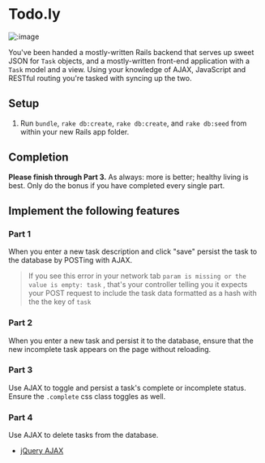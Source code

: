 # Todo.ly

![:image](http://www.iwatchstuff.com/2009/03/26/bottle-rocket-criterion-not.jpg)

You've been handed a mostly-written Rails backend that serves up sweet JSON for `Task` objects, and a mostly-written front-end application with a `Task` model and a view. Using your knowledge of AJAX, JavaScript and RESTful routing you're tasked with syncing up the two.

## Setup

1. Run `bundle`, `rake db:create`, `rake db:create`, and `rake db:seed` from within your new Rails app folder.

## Completion

**Please finish through Part 3.** As always: more is
better; healthy living is best. Only do the bonus if you have completed every
single part.

## Implement the following features

### Part 1

When you enter a new task description and click "save" persist the task to the
database by POSTing with AJAX.

> If you see this error in your network tab `param is missing or the value is empty: task`
, that's your controller telling you it expects your POST request to include the task data formatted as a hash with the the key of `task`

### Part 2

When you enter a new task and persist it to the database, ensure that the new
incomplete task appears on the page without reloading.

### Part 3

Use AJAX to toggle and persist a task's complete or incomplete status. Ensure the `.complete` css class toggles as well.

### Part 4

Use AJAX to delete tasks from the database.

- [jQuery AJAX](http://api.jquery.com/jquery.ajax/)
